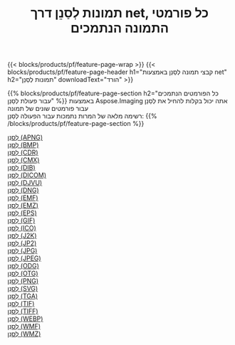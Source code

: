 ﻿---
title: תמונות לְסַנֵן דרך net, כל פורמטי התמונה הנתמכים 
weight: 3920
url: /he/net/filter 
lang: he
langdirlevel: 2
locales: zh-hans,ja,it,ru,de,es,fr,nl,id,lt,pl,pt,vi,tr,ko,zh-hant,ar,hi,th,sv,cs,uk,he
description: באמצעות Aspose.Imaging תוכל בקלות לְסַנֵן תמונות באמצעות net
---

{{< blocks/products/pf/feature-page-wrap >}}
{{< blocks/products/pf/feature-page-header h1="קבצי תמונה לְסַנֵן באמצעות net" h2="תמונות לְסַנֵן" downloadText="הורד" >}}


{{% blocks/products/pf/feature-page-section  h2="כל הפורמטים הנתמכים עבור פעולת לְסַנֵן" %}}
באמצעות Aspose.Imaging אתה יכול בקלות להחיל את לְסַנֵן עבור פורמטים שונים של תמונה
<br/>
רשימה מלאה של המרות נתמכות עבור הפעולה לְסַנֵן:
{{% /blocks/products/pf/feature-page-section %}}
<div class="container-fluid productfamilypage bg-gray">
    <div class="convertypes bg-gray agp-content section">
        <div class="container">
		<div class="row other-converters">
		    <div class='col-md-2 other-converter remove-lp remove-rp'><a href="/imaging/he/net/filter/apng" >לְסַנֵן (APNG)</a></div><div class='col-md-2 other-converter remove-lp remove-rp'><a href="/imaging/he/net/filter/bmp" >לְסַנֵן (BMP)</a></div><div class='col-md-2 other-converter remove-lp remove-rp'><a href="/imaging/he/net/filter/cdr" >לְסַנֵן (CDR)</a></div><div class='col-md-2 other-converter remove-lp remove-rp'><a href="/imaging/he/net/filter/cmx" >לְסַנֵן (CMX)</a></div><div class='col-md-2 other-converter remove-lp remove-rp'><a href="/imaging/he/net/filter/dib" >לְסַנֵן (DIB)</a></div><div class='col-md-2 other-converter remove-lp remove-rp'><a href="/imaging/he/net/filter/dicom" >לְסַנֵן (DICOM)</a></div><div class='col-md-2 other-converter remove-lp remove-rp'><a href="/imaging/he/net/filter/djvu" >לְסַנֵן (DJVU)</a></div><div class='col-md-2 other-converter remove-lp remove-rp'><a href="/imaging/he/net/filter/dng" >לְסַנֵן (DNG)</a></div><div class='col-md-2 other-converter remove-lp remove-rp'><a href="/imaging/he/net/filter/emf" >לְסַנֵן (EMF)</a></div><div class='col-md-2 other-converter remove-lp remove-rp'><a href="/imaging/he/net/filter/emz" >לְסַנֵן (EMZ)</a></div><div class='col-md-2 other-converter remove-lp remove-rp'><a href="/imaging/he/net/filter/eps" >לְסַנֵן (EPS)</a></div><div class='col-md-2 other-converter remove-lp remove-rp'><a href="/imaging/he/net/filter/gif" >לְסַנֵן (GIF)</a></div><div class='col-md-2 other-converter remove-lp remove-rp'><a href="/imaging/he/net/filter/ico" >לְסַנֵן (ICO)</a></div><div class='col-md-2 other-converter remove-lp remove-rp'><a href="/imaging/he/net/filter/j2k" >לְסַנֵן (J2K)</a></div><div class='col-md-2 other-converter remove-lp remove-rp'><a href="/imaging/he/net/filter/jp2" >לְסַנֵן (JP2)</a></div><div class='col-md-2 other-converter remove-lp remove-rp'><a href="/imaging/he/net/filter/jpg" >לְסַנֵן (JPG)</a></div><div class='col-md-2 other-converter remove-lp remove-rp'><a href="/imaging/he/net/filter/jpeg" >לְסַנֵן (JPEG)</a></div><div class='col-md-2 other-converter remove-lp remove-rp'><a href="/imaging/he/net/filter/odg" >לְסַנֵן (ODG)</a></div><div class='col-md-2 other-converter remove-lp remove-rp'><a href="/imaging/he/net/filter/otg" >לְסַנֵן (OTG)</a></div><div class='col-md-2 other-converter remove-lp remove-rp'><a href="/imaging/he/net/filter/png" >לְסַנֵן (PNG)</a></div><div class='col-md-2 other-converter remove-lp remove-rp'><a href="/imaging/he/net/filter/svg" >לְסַנֵן (SVG)</a></div><div class='col-md-2 other-converter remove-lp remove-rp'><a href="/imaging/he/net/filter/tga" >לְסַנֵן (TGA)</a></div><div class='col-md-2 other-converter remove-lp remove-rp'><a href="/imaging/he/net/filter/tif" >לְסַנֵן (TIF)</a></div><div class='col-md-2 other-converter remove-lp remove-rp'><a href="/imaging/he/net/filter/tiff" >לְסַנֵן (TIFF)</a></div><div class='col-md-2 other-converter remove-lp remove-rp'><a href="/imaging/he/net/filter/webp" >לְסַנֵן (WEBP)</a></div><div class='col-md-2 other-converter remove-lp remove-rp'><a href="/imaging/he/net/filter/wmf" >לְסַנֵן (WMF)</a></div><div class='col-md-2 other-converter remove-lp remove-rp'><a href="/imaging/he/net/filter/wmz" >לְסַנֵן (WMZ)</a></div>
                </div>
        </div>
    </div>
</div>
<br/>
